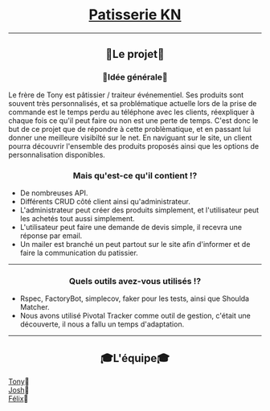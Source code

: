 <h1 align="center"><a href="https://patisserie-kn.herokuapp.com/">Patisserie KN</a></h1>
<hr>
<h2 align="center">🤔Le projet🤔</h2>
<h3 align="center">📖Idée générale📖</h3>
<p>Le frère de Tony est pâtissier / traiteur événementiel. Ses produits sont souvent très personnalisés, et sa problématique actuelle lors de la prise de commande est le temps perdu au téléphone avec les clients, réexpliquer à chaque fois ce qu'il peut faire ou non est une perte de temps. C'est donc le but de ce projet que de répondre à cette problèmatique, et en passant lui donner une meilleure visibilté sur le net. En naviguant sur le site, un client pourra découvrir l'ensemble des produits proposés ainsi que les options de personnalisation disponibles.</p>
<h3 align="center">Mais qu'est-ce qu'il contient ⁉️</h3>
<ul>
	<li>De nombreuses API.</li>
	<li>Différents CRUD côté client ainsi qu'administrateur.</li>
	<li>L'administrateur peut créer des produits simplement, et l'utilisateur peut les achetés tout aussi simplement.</li>
	<li>L'utilisateur peut faire une demande de devis simple, il recevra une réponse par email.</li>
	<li>Un mailer est branché un peut partout sur le site afin d'informer et de faire la communication du patissier.</li>
</ul>
<hr>
<h3 align="center">Quels outils avez-vous utilisés ⁉️</h3>
<ul>
	<li>Rspec, FactoryBot, simplecov, faker pour les tests, ainsi que Shoulda Matcher.</li>
	<li>Nous avons utilisé Pivotal Tracker comme outil de gestion, c'était une découverte, il nous a fallu un temps d'adaptation.</li>
</ul>
<hr>
<h2 align="center">🎓L'équipe🎓</h2>
<a href="https://scontent-cdt1-1.xx.fbcdn.net/v/t1.0-9/13240125_10209362946933703_3565085675363870411_n.jpg?_nc_cat=103&_nc_ht=scontent-cdt1-1.xx&oh=c8c60f7b611031d15327d0f3726a98ce&oe=5C7E007B" target="_blank">Tony</a>👦<br>
<a href="https://scontent-cdt1-1.xx.fbcdn.net/v/t1.0-9/34511270_10214509103774173_2612935142267682816_n.jpg?_nc_cat=107&_nc_ht=scontent-cdt1-1.xx&oh=e9b698a81b104f0dc9f4af3ce14b0e85&oe=5C87386D" target="_blank">Josh</a>👨<br>
<a href="https://scontent-cdt1-1.xx.fbcdn.net/v/t1.0-9/44373192_1980738065367667_9095564057917784064_n.jpg?_nc_cat=108&_nc_ht=scontent-cdt1-1.xx&oh=ecf7b864e0c739fa87a8c7eea94ec781&oe=5C68C8FA" target="_blank">Félix</a>👦
